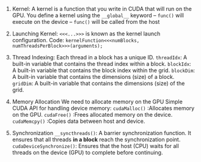 1. Kernel:
    A kernel is a function that you write in CUDA that will run on the GPU. You define a kernel using the `__global__` keyword
    – `func()` will execute on the device
    – `func()` will be called from the host

2. Launching Kernel:
    `<<<...>>>` is known as the kernel launch configuration.
    Code: `kernelFunction<<<numBlocks, numThreadsPerBlock>>>(arguments);`

3. Thread Indexing:
    Each thread in a block has a unique ID.
    `threadIdx`: A built-in variable that contains the thread index within a block.
    `blockIdx`: A built-in variable that contains the block index within the grid.
    `blockDim`: A built-in variable that contains the dimensions (size) of a block.
    `gridDim`: A built-in variable that contains the dimensions (size) of the grid.

4. Memory Allocation
    We need to allocate memory on the GPU
    Simple CUDA API for handling device memory: 
        `cudaMalloc()` :Allocates memory on the GPU.
        `cudaFree()` :Frees allocated memory on the device. 
        `cudaMemcpy()` :Copies data between host and device.

5. Synchronization
        `__syncthreads()`: A barrier synchronization function. It ensures that all threads **in a block** reach the synchronization point.
        `cudaDeviceSynchronize()`: Ensures that the host (CPU) waits for all threads on the device (GPU) to complete before continuing.